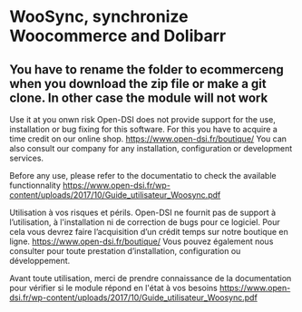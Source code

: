 # WooSync, synchronize Woocommerce and Dolibarr

## You have to rename the folder to ecommerceng when you download the zip file or make a git clone. In other case the module will not work

Use it at you onwn risk Open-DSI does not provide support for the use, installation or bug fixing for this software. For this you have to acquire a time credit on our online shop. https://www.open-dsi.fr/boutique/ You can also consult our company for any installation, configuration or development services. 

Before any use, please refer to the documentatio to check the available functionnality
https://www.open-dsi.fr/wp-content/uploads/2017/10/Guide_utilisateur_Woosync.pdf

Utilisation à vos risques et périls. Open-DSI ne fournit pas de support à l’utilisation, à l'installation ni de correction de bugs pour ce logiciel. Pour cela vous devrez faire l’acquisition d’un crédit temps sur notre boutique en ligne. https://www.open-dsi.fr/boutique/ Vous pouvez également nous consulter pour toute prestation d’installation, configuration ou développement. 

Avant toute utilisation, merci de prendre connaissance de la documentation pour vérifier si le module répond en l'état à vos besoins
https://www.open-dsi.fr/wp-content/uploads/2017/10/Guide_utilisateur_Woosync.pdf

